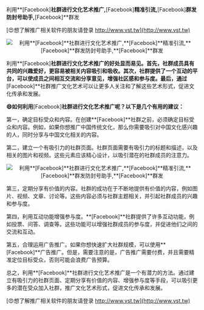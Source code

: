 利用**[Facebook]**社群进行文化艺术推广,**[Facebook]**精准引流,**[Facebook]**群发防封号助手,**[Facebook]**群发

[😍想了解推广相关软件的朋友请登录 http://www.vst.tw](http://www.vst.tw)

 <center><img src="https://vst.tw/MP4/tuiguang/png/8.png" alt="利用**[Facebook]**社群进行文化艺术推广,**[Facebook]**精准引流,**[Facebook]**群发防封号助手,**[Facebook]**群发"></center>

利用**[Facebook]**社群进行文化艺术推广的好处显而易见。首先，社群成员具有共同的兴趣爱好，更容易被相关内容吸引和吸收。其次，社群提供了一个互动的平台，可以使成员之间相互交流和分享意见，增强社区感和参与度。最后，通过**[Facebook]**社群推广文化艺术可以让更多人关注和了解这些艺术形式，促进文化传承和发展。

**😄如何利用**[Facebook]**社群进行文化艺术推广呢？以下是几个有用的建议：**

第一，确定目标受众和内容。在创建**[Facebook]**社群之前，必须确定目标受众和内容。例如，如果你想推广中国传统文化，那么你需要吸引对中国文化感兴趣的人，同时分享与中国文化相关的内容。

第二，建立一个有吸引力的社群页面。社群页面需要有吸引力的标题和描述，以及相关的图片和视频。这些元素应该精心设计，以吸引潜在的社群成员的注意力。

 <center><img src="https://vst.tw/MP4/tuiguang/png/0.png" alt="利用**[Facebook]**社群进行文化艺术推广,**[Facebook]**精准引流,**[Facebook]**群发防封号助手,**[Facebook]**群发"></center>

第三，定期分享有价值的内容。社群的成功在于不断地提供有价值的内容，例如图片、视频、文章、讨论等。这些内容必须与社群主题相关，并引起社群成员的兴趣和参与度。

第四，利用互动功能增强参与度。**[Facebook]**社群提供了许多互动功能，例如投票、问答、调查等。这些功能可以增强社群成员的参与度，并促进他们之间的交流和互动。

第五，合理运用广告推广。如果你想快速扩大社群规模，可以使用**[Facebook]**广告推广。但是，需要注意的是，广告推广需要付费，并且需要精准定位目标受众，否则可能会浪费广告预算。

总之，利用**[Facebook]**社群进行文化艺术推广是一个有潜力的方法。通过建立有吸引力的社群页面、定期分享有价值的内容、增强参与度等手段，可以吸引更多的潜在受众加入社群，推广文化艺术形式，促进文化传承和发展。

[😍想了解推广相关软件的朋友请登录 http://www.vst.tw](http://www.vst.tw)



